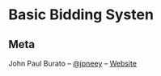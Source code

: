 # Basic Bidding Systen
## Meta
John Paul Burato – [@jpneey](https://github.com/jpneey) – [Website](https://jpburato.now.sh)
